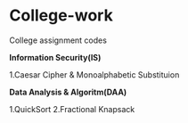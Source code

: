 # College-work
College assignment codes

__Information Security(IS)__

1.Caesar Cipher & Monoalphabetic Substituion

__Data Analysis & Algoritm(DAA)__

1.QuickSort
2.Fractional Knapsack

